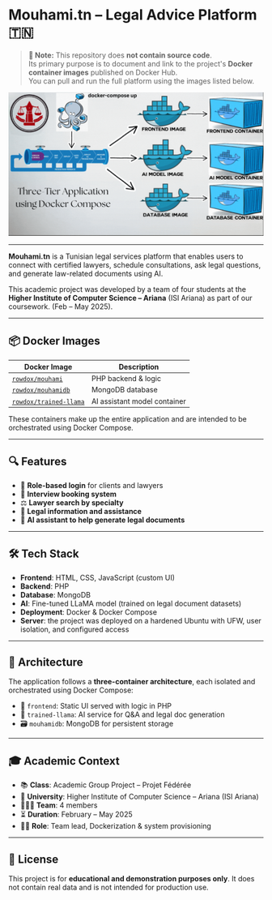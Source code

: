 
# Mouhami.tn – Legal Advice Platform 🇹🇳

> **📌 Note:** This repository does **not contain source code**.  
> Its primary purpose is to document and link to the project's **Docker container images** published on Docker Hub.  
> You can pull and run the full platform using the images listed below.


![Project Architecture](./preview/container-design.png)


---

**Mouhami.tn** is a Tunisian legal services platform that enables users to connect with certified lawyers, schedule consultations, ask legal questions, and generate law-related documents using AI.

This academic project was developed by a team of four students at the **Higher Institute of Computer Science – Ariana** (ISI Ariana) as part of our coursework. (Feb – May 2025).

---

## 📦 Docker Images

| Docker Image            | Description                      |
|-------------------------|----------------------------------|
| [`rowdox/mouhami`](https://hub.docker.com/r/rowdox/mouhami)       | PHP backend & logic            |
| [`rowdox/mouhamidb`](https://hub.docker.com/r/rowdox/mouhamidb)     | MongoDB database               |
| [`rowdox/trained-llama`](https://hub.docker.com/r/rowdox/trained-llama) | AI assistant model container   |

These containers make up the entire application and are intended to be orchestrated using Docker Compose.

---

## 🔍 Features

- 👥 **Role-based login** for clients and lawyers
- 📅 **Interview booking system**
- ⚖️ **Lawyer search by specialty**
- 🧾 **Legal information and assistance**
- 🤖 **AI assistant to help generate legal documents**

---

## 🛠️ Tech Stack

- **Frontend**: HTML, CSS, JavaScript (custom UI)
- **Backend**: PHP
- **Database**: MongoDB
- **AI**: Fine-tuned LLaMA model (trained on legal document datasets)
- **Deployment**: Docker & Docker Compose
- **Server**: the project was deployed on a hardened Ubuntu with UFW, user isolation, and configured access

---

## 📐 Architecture

The application follows a **three-container architecture**, each isolated and orchestrated using Docker Compose:

- 🎨 `frontend`: Static UI served with logic in PHP  
- 🧠 `trained-llama`: AI service for Q&A and legal doc generation  
- 🗃️ `mouhamidb`: MongoDB for persistent storage


---

## 🎓 Academic Context

- 📚 **Class**: Academic Group Project – Projet Fédérée
- 🏫 **University**: Higher Institute of Computer Science – Ariana (ISI Ariana)  
- 🧑‍🤝‍🧑 **Team**: 4 members  
- ⏳ **Duration**: February – May 2025  
- 🧑‍💼 **Role**: Team lead, Dockerization & system provisioning


---

## 📎 License

This project is for **educational and demonstration purposes only**.
It does not contain real data and is not intended for production use.
